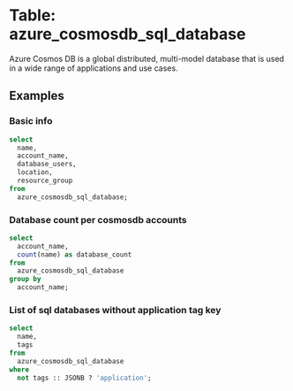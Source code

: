 # Table: azure_cosmosdb_sql_database

Azure Cosmos DB is a global distributed, multi-model database that is used in a wide range of applications and use cases.

## Examples

### Basic info

```sql
select
  name,
  account_name,
  database_users,
  location,
  resource_group
from
  azure_cosmosdb_sql_database;
```


### Database count per cosmosdb accounts

```sql
select
  account_name,
  count(name) as database_count
from
  azure_cosmosdb_sql_database
group by
  account_name;
```


### List of sql databases without application tag key

```sql
select
  name,
  tags
from
  azure_cosmosdb_sql_database
where
  not tags :: JSONB ? 'application';
```